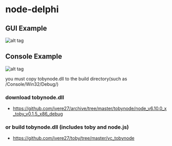 # node-delphi

## GUI Example
![alt tag](https://github.com/ivere27/node-delphi/blob/master/doc/delphi-gui.png?raw=true)

## Console Example
![alt tag](https://github.com/ivere27/node-delphi/blob/master/doc/delphi-console.png?raw=true)


you must copy tobynode.dll to the build directory(such as /Console/Win32/Debug/)

### download tobynode.dll
* https://github.com/ivere27/archive/tree/master/tobynode/node_v6.10.0_x_toby_v0.1.5_x86_debug

### or build tobynode.dll (includes toby and node.js)
* https://github.com/ivere27/toby/tree/master/vc_tobynode
